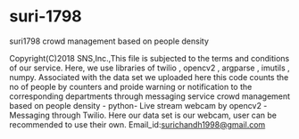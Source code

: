 # suri-1798
suri1798
crowd management based on people density

Copyright(C)2018 SNS,Inc.,This file is subjected to the terms and conditions of our service.
Here, we use  libraries of 
           twilio ,
           opencv2 ,
           argparse ,
           imutils ,
           numpy.
Associated with the data set we uploaded here this code counts the no of people by counters and proide warning or notification to the corresponding departments through messaging service 
crowd management based on people density - python- Live stream webcam by opencv2 -Messaging through Twilio.
Here our data set is our webcam, user can be recommended to use their own.
Email_id:surichandh1998@gmail.com
